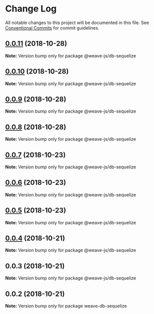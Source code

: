 # Change Log

All notable changes to this project will be documented in this file.
See [Conventional Commits](https://conventionalcommits.org) for commit guidelines.

## [0.0.11](https://github.com/fachw3rk/weave/compare/@weave-js/db-sequelize@0.0.10...@weave-js/db-sequelize@0.0.11) (2018-10-28)

**Note:** Version bump only for package @weave-js/db-sequelize





## [0.0.10](https://github.com/fachw3rk/weave/compare/@weave-js/db-sequelize@0.0.9...@weave-js/db-sequelize@0.0.10) (2018-10-28)

**Note:** Version bump only for package @weave-js/db-sequelize





## [0.0.9](https://github.com/fachw3rk/weave/compare/@weave-js/db-sequelize@0.0.8...@weave-js/db-sequelize@0.0.9) (2018-10-28)

**Note:** Version bump only for package @weave-js/db-sequelize





## [0.0.8](https://github.com/fachw3rk/weave/compare/@weave-js/db-sequelize@0.0.7...@weave-js/db-sequelize@0.0.8) (2018-10-28)

**Note:** Version bump only for package @weave-js/db-sequelize





## [0.0.7](https://github.com/fachw3rk/weave/compare/@weave-js/db-sequelize@0.0.6...@weave-js/db-sequelize@0.0.7) (2018-10-23)

**Note:** Version bump only for package @weave-js/db-sequelize





## [0.0.6](https://github.com/fachw3rk/weave/compare/@weave-js/db-sequelize@0.0.5...@weave-js/db-sequelize@0.0.6) (2018-10-23)

**Note:** Version bump only for package @weave-js/db-sequelize





## [0.0.5](https://github.com/fachw3rk/weave/compare/@weave-js/db-sequelize@0.0.4...@weave-js/db-sequelize@0.0.5) (2018-10-23)

**Note:** Version bump only for package @weave-js/db-sequelize





## [0.0.4](https://github.com/fachw3rk/weave/compare/@weave-js/db-sequelize@0.0.3...@weave-js/db-sequelize@0.0.4) (2018-10-21)

**Note:** Version bump only for package @weave-js/db-sequelize





## 0.0.3 (2018-10-21)

**Note:** Version bump only for package @weave-js/db-sequelize





<a name="0.0.2"></a>
## 0.0.2 (2018-10-21)

**Note:** Version bump only for package weave-db-sequelize
